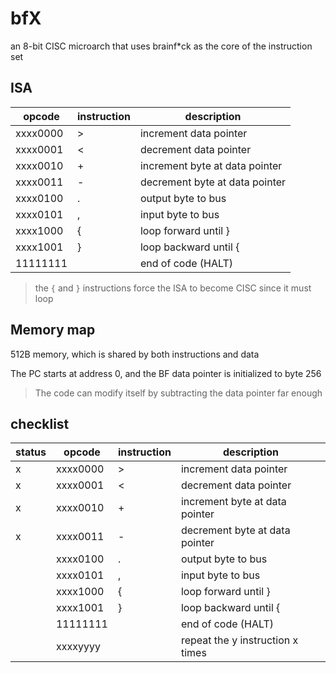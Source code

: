 # bfX

an 8-bit CISC microarch that uses brainf*ck as the core of the instruction set

## ISA

| opcode   | instruction | description                    |
|----------|-------------|--------------------------------|
| xxxx0000 | >           | increment data pointer         |
| xxxx0001 | <           | decrement data pointer         |
| xxxx0010 | +           | increment byte at data pointer |
| xxxx0011 | -           | decrement byte at data pointer |
| xxxx0100 | .           | output byte to bus             |
| xxxx0101 | ,           | input byte to bus              |
| xxxx1000 | {           | loop forward until }           |
| xxxx1001 | }           | loop backward until {          |
| 11111111 |             | end of code (HALT)             |
> the `{` and `}` instructions force the ISA to become CISC since it must loop 

## Memory map

512B memory, which is shared by both instructions and data

The PC starts at address 0, and the BF data pointer is initialized to byte 256
> The code can modify itself by subtracting the data pointer far enough

## checklist

| status | opcode   | instruction | description                      |
|--------|----------|-------------|----------------------------------|
| x      | xxxx0000 | >           | increment data pointer           |
| x      | xxxx0001 | <           | decrement data pointer           |
| x      | xxxx0010 | +           | increment byte at data pointer   |
| x      | xxxx0011 | -           | decrement byte at data pointer   |
|        | xxxx0100 | .           | output byte to bus               |
|        | xxxx0101 | ,           | input byte to bus                |
|        | xxxx1000 | {           | loop forward until }             |
|        | xxxx1001 | }           | loop backward until {            |
|        | 11111111 |             | end of code (HALT)               |
|        | xxxxyyyy |             | repeat the y instruction x times |


